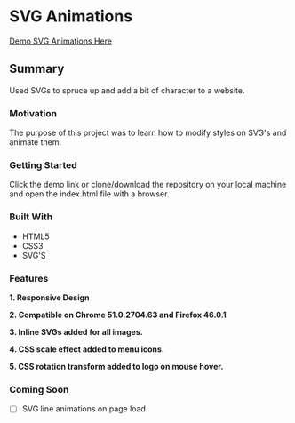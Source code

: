 # SVG Animations
[Demo SVG Animations Here](https://yog9.github.io/SVG-ANIMATIONS/)

## Summary
Used SVGs to spruce up and add a bit of character to a website.

### Motivation
The purpose of this project was to learn how to modify styles on SVG's and animate them.

### Getting Started
 Click the demo link or clone/download the repository on your local machine and open the index.html file with a browser.
 
 ### Built With
* HTML5 
* CSS3
* SVG'S

### Features
**1. Responsive Design**

**2. Compatible on Chrome 51.0.2704.63 and Firefox 46.0.1**

**3. Inline SVGs added for all images.**

**4. CSS scale effect added to menu icons.**

**5. CSS rotation transform added to logo on mouse hover.**

### Coming Soon 
- [ ] SVG line animations on page load.
